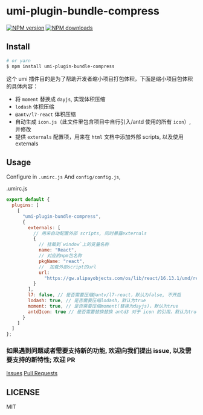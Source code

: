 # umi-plugin-bundle-compress

[![NPM version](https://img.shields.io/npm/v/umi-plugin-compress.svg?style=flat)](https://www.npmjs.com/package/umi-plugin-bundle-compress)
[![NPM downloads](http://img.shields.io/npm/dm/umi-plugin-compress.svg?style=flat)](https://www.npmjs.com/package/umi-plugin-bundle-compress)

## Install

```bash
# or yarn
$ npm install umi-plugin-bundle-compress
```

这个 umi 插件目的是为了帮助开发者缩小项目打包体积，下面是缩小项目包体积的具体内容：

- 将 `moment` 替换成 `dayjs`, 实现体积压缩
- `lodash` 体积压缩
- `@antv/l7-react` 体积压缩
- 自动生成 `icon.js`（此文件里包含项目中自行引入/antd 使用的所有 `icon`）, 并修改
- 提供 `externals` 配置项，用来在 `html` 文档中添加外部 scripts, 以及使用 externals

## Usage

Configure in `.umirc.js` And `config/config.js`,

.umirc.js

```js
export default {
  plugins: [
    [
      "umi-plugin-bundle-compress",
      {
        externals: [
          // 用来自动配置外部 scripts, 同时暴露externals
          {
            // 挂载到`window`上的变量名称
            name: "React",
            // 对应的npm包名称
            pkgName: "react",
            //  加载外部script的url
            url:
              "https://gw.alipayobjects.com/os/lib/react/16.13.1/umd/react.development.js"
          }
        ],
        l7: false, // 是否需要压缩@antv/l7-react，默认为false, 不开启
        lodash: true, // 是否需要压缩lodash，默认为true
        moment: true, // 是否需要压缩moment(替换为dayjs)，默认为true
        antdIcon: true // 是否需要替换替换 antd3 对于 icon 的引用，默认为true
      }
    ]
  ]
};
```

### 如果遇到问题或者需要支持新的功能, 欢迎向我们提出 issue, 以及需要支持的新特性; 欢迎 PR

[Issues](https://github.com/whmlife/umi-plugin-compress/issues)
[Pull Requests](https://github.com/whmlife/umi-plugin-compress/pulls)

## LICENSE

MIT
